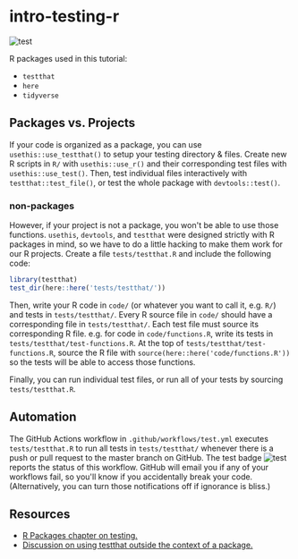 # intro-testing-r

<!-- badges: start -->
![test](https://github.com/SchlossLab/intro-testing-r/workflows/test/badge.svg)
<!-- badges: end -->

R packages used in this tutorial:

- `testthat`
- `here`
- `tidyverse`

## Packages vs. Projects

If your code is organized as a package, you can use `usethis::use_testthat()`
to setup your testing directory & files. 
Create new R scripts in `R/` with `usethis::use_r()` 
and their corresponding test files with `usethis::use_test()`.
Then, test individual files interactively with `testthat::test_file()`,
or test the whole package with `devtools::test()`.

### non-packages

However, if your project is not a package, you won't be able to use those functions.
`usethis`, `devtools`, and `testthat` were designed strictly with R packages 
in mind, so we have to do a little hacking to make them work for our R projects.
Create a file `tests/testthat.R` and include the following code:

``` r
library(testthat)
test_dir(here::here('tests/testthat/'))
```

Then, write your R code in `code/` (or whatever you want to call it, e.g. `R/`) and tests in `tests/testthat/`.
Every R source file in `code/` should have a corresponding file in `tests/testthat/`.
Each test file must source its corresponding R file.
e.g. for code in `code/functions.R`, write its tests in `tests/testthat/test-functions.R`.
At the top of `tests/testthat/test-functions.R`, source the R file with `source(here::here('code/functions.R'))` so the tests will be able to access those functions.

Finally, you can run individual test files, or run all of your tests by sourcing `tests/testthat.R`.

## Automation

The GitHub Actions workflow in `.github/workflows/test.yml` executes 
`tests/testthat.R` to run all tests in `tests/testthat/` whenever there is a 
push or pull request to the master branch on GitHub.
The test badge ![test](https://github.com/SchlossLab/intro-testing-r/workflows/test/badge.svg)
reports the status of this workflow.
GitHub will email you if any of your workflows fail,
so you'll know if you accidentally break your code.
(Alternatively, you can turn those notifications off if ignorance is bliss.)

## Resources

- [R Packages chapter on testing.](https://r-pkgs.org/tests.html)
- [Discussion on using testthat outside the context of a package.](https://github.com/r-lib/testthat/issues/659)
